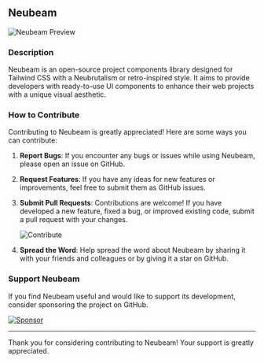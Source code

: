 ## Neubeam

![Neubeam Preview](https://drive.google.com/file/d/1iSGX1GhGXfMrvuu81RkMFrW4gA_SNwjc/view?usp=sharing)

### Description

Neubeam is an open-source project components library designed for Tailwind CSS with a Neubrutalism or retro-inspired style. It aims to provide developers with ready-to-use UI components to enhance their web projects with a unique visual aesthetic.

### How to Contribute

Contributing to Neubeam is greatly appreciated! Here are some ways you can contribute:

1. **Report Bugs**: If you encounter any bugs or issues while using Neubeam, please open an issue on GitHub.
2. **Request Features**: If you have any ideas for new features or improvements, feel free to submit them as GitHub issues.

3. **Submit Pull Requests**: Contributions are welcome! If you have developed a new feature, fixed a bug, or improved existing code, submit a pull request with your changes.

   ![Contribute](https://via.placeholder.com/200x50)

4. **Spread the Word**: Help spread the word about Neubeam by sharing it with your friends and colleagues or by giving it a star on GitHub.

### Support Neubeam

If you find Neubeam useful and would like to support its development, consider sponsoring the project on GitHub.

[![Sponsor](https://via.placeholder.com/200x50)](https://github.com/sponsors/your_username)

---

Thank you for considering contributing to Neubeam! Your support is greatly appreciated.
